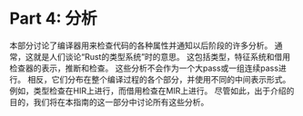 # Part 4: 分析

本部分讨论了编译器用来检查代码的各种属性并通知以后阶段的许多分析。 通常，这就是人们谈论“Rust的类型系统”时的意思。
这包括类型，特征系统和借用检查器的表示，推断和检查。
这些分析不会作为一个大pass或一组连续pass进行。 相反，它们分布在整个编译过程的各个部分，并使用不同的中间表示形式。
例如，类型检查在HIR上进行，而借用检查在MIR上进行。
尽管如此，出于介绍的目的，我们将在本指南的这一部分中讨论所有这些分析。
